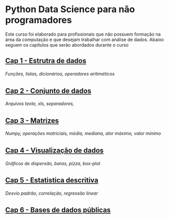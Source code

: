 # Python Data Science para não programadores

Este curso foi elaborado para profissionais que não possuem formação na área da computação e que desejam trabalhar com análise de dados. Abaixo seguem os capítulos que serão abordados durante o curso

## [Cap 1 - Estrutra de dados](https://github.com/leonardogandrade/pythonDataScience/blob/master/cap1/Estrutura_de_dados.ipynb)
###### Funções, listas, dicionários, operadores aritiméticos
## [Cap 2 - Conjunto de dados]()
###### Arquivos texto, xls, separadores, 
## [Cap 3 - Matrizes]() 
###### Numpy, operações matriciais, média, mediana, alor máximo, valor mínimo
## [Cap 4 - Visualização de dados]()
###### Gráficos de dispersão, baras, pizza, box-plot
## [Cap 5 - Estatistica descritiva]()
###### Desvio padrão, correlação, regressão linear
## [Cap 6 - Bases de dados públicas]()
